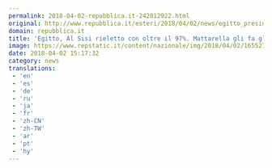 ```yaml
---
permalink: 2018-04-02-repubblica.it-242012922.html
original: http://www.repubblica.it/esteri/2018/04/02/news/egitto_presidenziali_al_sisi_salah-192797729/?rss
domain: repubblica.it
title: 'Egitto, Al Sisi rieletto con oltre il 97%. Mattarella gli fa gli auguri: confido nella verità su Regeni'
image: https://www.repstatic.it/content/nazionale/img/2018/04/02/165527490-c757be3d-6c93-4a86-b41f-3b75e50d3976.jpg
date: 2018-04-02 15:17:32
category: news
translations: 
 - 'en'
 - 'es'
 - 'de'
 - 'ru'
 - 'ja'
 - 'fr'
 - 'zh-CN'
 - 'zh-TW'
 - 'ar'
 - 'pt'
 - 'hy'
---
```


